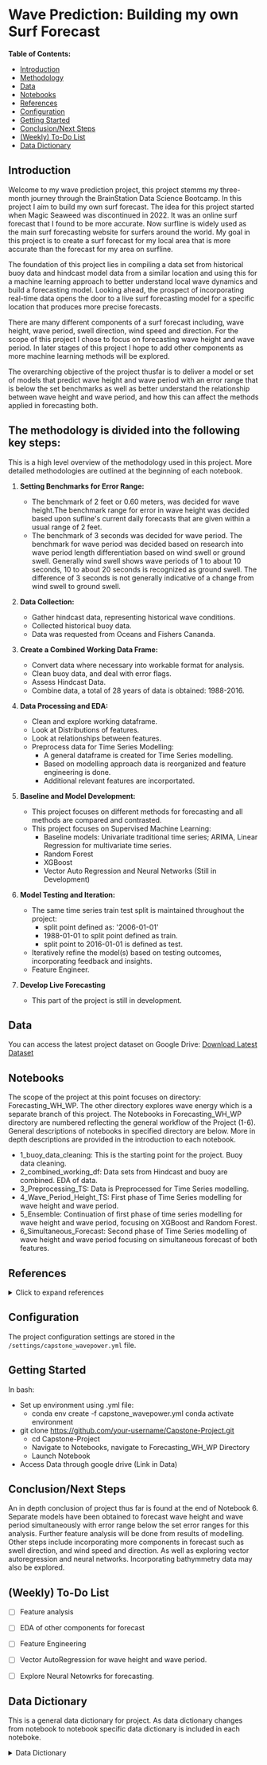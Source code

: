 # Wave Prediction: Building my own Surf Forecast

**Table of Contents:**
- [Introduction](#introduction)
- [Methodology](#methodology)
- [Data](#data)
- [Notebooks](#notebooks)
- [References](#references)
- [Configuration](#configuration)
- [Getting Started](#getting-started)
- [Conclusion/Next Steps](#conclusionnext-steps)
- [(Weekly) To-Do List](#(weekly)-to-do-list)
- [Data Dictionary](#Data-Dictionary)


## Introduction
Welcome to my wave prediction project, this project stemms my three-month journey through the BrainStation Data Science Bootcamp. In this project I aim to build my own surf forecast. The idea for this project started when Magic Seaweed was discontinued in 2022. It was an online surf forecast that I found to be more accurate. Now surfline is widely used as the main surf forecasting website for surfers around the world. My goal in this project is to create a surf forecast for my local area that is more accurate than the forecast for my area on surfline.  

The foundation of this project lies in compiling a data set from historical buoy data and hindcast model data from a similar location and using this for a machine learning approach to better understand local wave dynamics and build a forecasting model. Looking ahead, the prospect of incorporating real-time data opens the door to a live surf forecasting model for a specific location that produces more precise forecasts. 

There are many different components of a surf forecast including, wave height, wave period, swell direction, wind speed and direction. For the scope of this project I chose to focus on forecasting wave height and wave period. In later stages of this project I hope to add other components as more machine learning methods will be explored. 

The overarching objective of the project thusfar is to deliver a model or set of models that predict wave height and wave period with an error range that is below the set benchmarks as well as better understand the relationship between wave height and wave period, and how this can affect the methods applied in forecasting both. 


 
 ## The methodology is divided into the following key steps:
This is a high level overview of the methodology used in this project. More detailed methodologies are outlined at the beginning of each notebook. 
1. **Setting Benchmarks for Error Range:**
   - The benchmark of 2 feet or 0.60 meters, was decided for wave height.The benchmark range for error in wave height was decided based upon sufline's current daily forecasts that are given within a usual range of 2 feet.
   - The benchmark of 3 seconds was decided for wave period.  The benchmark for wave period was decided based on research into wave period length differentiation based on wind swell or ground swell. Generally wind swell shows wave periods of 1 to about 10 seconds, 10 to about 20 seconds is recognized as ground swell. The difference of 3 seconds is not generally indicative of a change from wind swell to ground swell.
2. **Data Collection:**
   - Gather hindcast data, representing historical wave conditions.
   - Collected historical buoy data.
   - Data was requested from Oceans and Fishers Cananda.

3. **Create a Combined Working Data Frame:**
   - Convert data where necessary into workable format for analysis.
   - Clean buoy data, and deal with error flags.
   - Assess Hindcast Data.
   - Combine data, a total of 28 years of data is obtained: 1988-2016.

3. **Data Processing and EDA:**
   - Clean and explore working dataframe.
   - Look at Distributions of features.
   - Look at relationships between features.
   - Preprocess data for Time Series Modelling:
      - A general dataframe is created for Time Series modelling.
      - Based on modelling approach data is reorganized and feature engineering is done.
      - Additional relevant features are incorportated.
      
4. **Baseline and Model Development:**
   - This project focuses on different methods for forecasting and all methods are compared and contrasted.
   - This project focuses on Supervised Machine Learning:
     - Baseline models: Univariate traditional time series; ARIMA, Linear Regression for multivariate time series.
     - Random Forest
     - XGBoost 
     - Vector Auto Regression and Neural Networks (Still in Development)

5. **Model Testing and Iteration:**
   - The same time series train test split is maintained throughout the project: 
      - split point defined as: '2006-01-01'
      - 1988-01-01 to split point defined as train.
      - split point to 2016-01-01 is defined as test.
   - Iteratively refine the model(s) based on testing outcomes, incorporating feedback and insights.
   - Feature Engineer.
    
6. **Develop Live Forecasting** 
   - This part of the project is still in development. 

## Data
You can access the latest project dataset on Google Drive:
[Download Latest Dataset](https://drive.google.com/drive/folders/103uoc3UW-73YHMsvDNyMVQsZfuzLDKWG?usp=sharing)

## Notebooks 

The scope of the project at this point focuses on directory: Forecasting_WH_WP. The other directory explores wave energy which is a separate branch of this project. The Notebooks in Forecasting_WH_WP directory are numbered reflecting the general workflow of the Project (1-6). General descriptions of notebooks in specified directory are below. More in depth descriptions are provided in the introduction to each notebook. 
 - 1_buoy_data_cleaning: This is the starting point for the project. Buoy data cleaning.
 - 2_combined_working_df: Data sets from Hindcast and buoy are combined. EDA of data. 
 - 3_Preprocessing_TS: Data is Preprocessed for Time Series modelling. 
 - 4_Wave_Period_Height_TS: First phase of Time Series modelling for wave height and wave period.  
 - 5_Ensemble: Continuation of first phase of time series modelling for wave height and wave period, focusing on XGBoost and Random Forest.
 - 6_Simultaneous_Forecast: Second phase of Time Series modelling of wave height and wave period focusing on simultaneous forecast of both features. 

## References
<details>
  <summary>Click to expand references</summary>

1. **Guide to Wave Analysis and Forecasting**
   - Link: [Guide to wave Analysis and Forecasting](https://repository.oceanbestpractices.org/bitstream/handle/11329/121/702_en_for_approval.pdf?sequence=4&isAllowed=y)

2. **MEDS Tofino**
   - Link: [MEDS Tofino](http://www.waveworkshop.org/11thWaves/Papers/ThomasSwail_LongTermCoastalWaves2009.pdf)

3. **Wave Variance Spectra Theory**
   - Link: [Wave Variance Spectra Theory](https://www.oceanopticsbook.info/view/surfaces/level-2/wave-variance-spectra-theory)

4. **A Machine Learning Framework to Forecast Wave Conditions**
   - Link: [A Machine Learning Framework to Forecast Wave Conditions](https://cdip.ucsd.edu/themes/media/docs/publications_references/journal_articles/A_Machine_Learning_Framework_to_Forecast_Wave_Conditions.pdf)

5. **Wave Energy Equation and Bathymetry 3D Model of Tofino and Ucluelet**
   - Link: [Wave energy equation and bathymetry 3D model of Tofino and Ucluelet](https://natural-resources.canada.ca/sites/www.nrcan.gc.ca/files/canmetenergy/files/pubs/CHC-TR-051.pdf) (Page 31)

6. **Waves, Swell, and Wind Waves**
   - Link: [Waves, Swell, and Wind Waves](https://www.noaa.gov/jetstream/ocean/waves)

7. **Tidal Data**
   - Link: [Tidal Data](https://www.tides.gc.ca/en/stations/08615/1980-01-01?tz=PST&unit=m)

8. **Digital Bathymetry**
   - Link: [Digital Bathymetry](https://www.ncei.noaa.gov/maps/iho_dcdb/)

9. **Nearshore Wave Energy Resources for Western Vancouver Island, BC**
   - Link: [Nearshore Wave Energy Resources for Western Vancouver Island, BC](https://natural-resources.canada.ca/sites/www.nrcan.gc.ca/files/canmetenergy/files/pubs/CHC-TR-051.pdf)

10. **MSC50 Hindcast Information**
    - Link: [MSC50 Hindcast Information](http://oceanweather.net/MSC50WaveAtlas/)

11. **MSC50 Wind and Wave Reanalysis**
    - Link: [MSC50 Wind and Wave Reanalysis](https://www.oceanweather.com/about/papers/The%20MSC50%20Wind%20and%20Wave%20Reanalysis.pdf)

12. **Grid of MSC50**
    - Link: [Grid of MSC50](https://www.google.com/maps/d/edit?hl=en&mid=1vfmJCVehadWT2z4_9cO7pm1ubvZetgI&ll=49.3890792222663%2C-128.76574706926476&z=7)

13. **Laperouse Buoy Website**
    - Link: [Laperouse Buoy Website](https://www.ndbc.noaa.gov/station_page.php?station=46206)

14. **Long Term Coastal Waves**
    - Link: [Long Term Coastal Waves](http://www.waveworkshop.org/11thWaves/Papers/ThomasSwail_LongTermCoastalWaves2009.pdf)

15. **Simulating and Forecasting Ocean Wave Energy in Western Canada**
    - Link: [Simulating and Forecasting Ocean Wave Energy in Western Canada](https://www.uvic.ca/research/projects/wcwi/assets/docs/publications/Simulating%20and%20Forecasting%20Ocean%20Wave%20Energy%20in%20Western%20Canada%20_%20OE.pdf)

16. **Definitions of Tidal Data**
    - Link: [Definitions of Tidal Data](https://tides.gc.ca/tides/en/definitions-content-tides-and-currents#Datum)

17. **Wave Energy Theory**
    - Link: [Wave Energy Theory](https://www.oceanopticsbook.info/view/surfaces/level-2/wave-variance-spectra-theory)

18. **Waves Study**
    - Link: [Waves Study](https://www.uio.no/studier/emner/matnat/geofag/GEO4964/v20/pensumliste/notes_waves.pdf)

19. **Capture Width Ratio of Wave Energy Converters**
    - Link: [A database of capture width ratio of wave energy converters](https://www.researchgate.net/publication/276452440_A_database_of_capture_width_ratio_of_wave_energy_converters#:~:text=The%20average%20capture%2Dwidth%2Dratio,%2C%202022).%20…

20. **Wave Energy, Wind, Solar**
    - Link: [Wave Energy, Wind, Solar](https://blog.sintef.com/sintefenergy/wave-energy-wind-solar/)

21. **Surf Education**
    - Link: [Surf Education](https://education.nationalgeographic.org/resource/surfs/)

22. **LOLA - What Does It Stand For?**
    - Link: [What Does LOLA Stand For?](https://www.surfline.com
</details>

## Configuration
The project configuration settings are stored in the `/settings/capstone_wavepower.yml` file. 

## Getting Started
In bash: 
- Set up environment using .yml file: 
   - conda env create -f capstone_wavepower.yml
      conda activate environment
- git clone https://github.com/your-username/Capstone-Project.git
   - cd Capstone-Project
   - Navigate to Notebooks, navigate to Forecasting_WH_WP Directory
   - Launch Notebook
- Access Data through google drive (Link in Data)

## Conclusion/Next Steps
An in depth conclusion of project thus far is found at the end of Notebook 6. Separate models have been obtained to forecast wave height and wave period simultaneously with error range below the set error ranges for this analysis. Further feature analysis will be done from results of modelling.  Other steps include incorporating more components in forecast such as swell direction, and wind speed and direction. As well as exploring vector autoregression and neural networks. Incorporating bathymmetry data may also be explored.   

## (Weekly) To-Do List

- [ ] Feature analysis
- [ ] EDA of other components for forecast
- [ ] Feature Engineering
- [ ] Vector AutoRegression for wave height and wave period.
- [ ] Explore Neural Netowrks for forecasting. 


## Data Dictionary
This is a general data dictionary for project. As data dictionary changes from notebook to notebook specific data dictionary is included in each noteboke. 
<details>
  <summary>Data Dictionary</summary>

**Note on Directions:**
Directions are given in degrees corresponding to True North:
- North (N): 0° = 360°
- East (E): 90°
- South (S): 180°
- West (W): 270°

- **Index, - DATE:** Date time excluding minutes, both df_buoy and df_hind joined on this column.
- **STN_ID:** Buoy station ID.
- **Datetime_x:** Datetime from df_buoy
- **DEPTH:** Depth in meters.
- **VWH$:** Characteristic significant wave height (reported by the buoy) (m)
- **VCMX:** Maximum zero crossing wave height (reported by the buoy) (m)
- **VTP$:** Wave spectrum peak period (reported by the buoy) (s)
- **WDIR:** Direction from which the wind is blowing (° True)
- **WSPD:** Horizontal wind speed (m/s)
- **WSS$:** Horizontal scalar wind speed (m/s)
- **GSPD:** Gust wind speed (m/s)
- **ATMS:** Atmospheric pressure at sea level (mbar)
- **DRYT:** Dry bulb temperature (air temperature) (°C)
- **SSTP:** Sea surface temperature (°C)
- **Q_FLAG:**
  - 0 - Blank: No quality control (QC) has been performed
  - 1 - Good: QC has been performed; record appears correct
  - 3 - Doubtful: QC has been performed; record appears doubtful
  - 4 - Erroneous: QC has been performed; record appears erroneous
  - 5 - Changes: The record has been changed as a result of QC
  - 6 - Acceptable: QC has been performed; record seems inconsistent with other records
  - 7 - Off Position: There is a problem with the buoy position or mooring. Data may still be useful.
  - 8 - Reserved
  - 9 - Reserved: Indicates missing elements
- **Datetime_y:** Date time in 3-hour intervals from df_hind
- **WD:** Wind Direction (deg from which wind is blowing (° True))
- **WS:** Wind Speed (m/s)
- **ETOT:** Total Variance of Total Spectrum (m^2)
- **TP:** Peak Spectral Period of Total Spectrum (sec)
- **VMD:** Vector Mean Direction of Total Spectrum (deg to which)
- **ETTSea:** Total Variance of Primary Partition (m^2)
- **TPSea:** Peak Spectral Period of Primary Partition (sec)
- **VMDSea:** Vector Mean Direction of Primary Partition (deg to which)
- **ETTSw:** Total Variance of Secondary Partition (m^2)
- **TPSw:** Peak Spectral Period of Secondary Partition (sec)
- **VMDSw:** Vector Mean Direction of Secondary Partition (deg to which)
- **MO1:** First Spectral Moment of Total Spectrum (m^2/s)
- **MO2:** Second Spectral Moment of Total Spectrum (m^2/s^2)
- **HS:** Significant Wave Height (m)
- **DMDIR:** Dominant Direction (deg to which)
- **ANGSPR:** Angular Spreading Function
- **INLINE:** In-Line Variance Ratio

</details>
 


